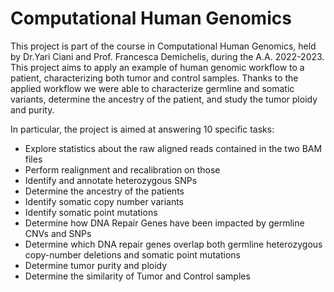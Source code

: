 # Computational Human Genomics
This project is part of the course in Computational Human Genomics, held by Dr.Yari Ciani and Prof. Francesca Demichelis, during the A.A. 2022-2023. 
This project aims to apply an example of human genomic workflow to a patient, characterizing both tumor and control samples. Thanks to the applied workflow we were able to characterize germline and somatic variants, determine the ancestry of the patient, and study the tumor ploidy and purity.

In particular, the project is aimed at answering 10 specific tasks:
 * Explore statistics about the raw aligned reads contained in the two BAM files 
 * Perform realignment and recalibration on those
 * Identify and annotate heterozygous SNPs
 * Determine the ancestry of the patients
 * Identify somatic copy number variants
 * Identify somatic point mutations
 * Determine how DNA Repair Genes have been impacted by germline CNVs and SNPs
 * Determine which DNA repair genes overlap both germline heterozygous copy-number deletions and somatic point mutations
 * Determine tumor purity and ploidy
 * Determine the similarity of Tumor and Control samples
